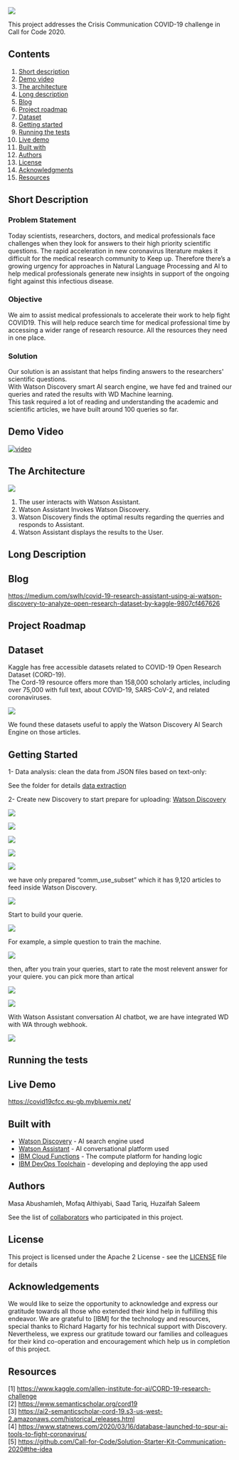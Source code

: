 
![](logo.png)

This project addresses the Crisis Communication COVID-19 challenge in Call for Code 2020.

## Contents

1. [Short description](#short-description)
1. [Demo video](#demo-video)
1. [The architecture](#the-architecture)
1. [Long description](#long-description)
1. [Blog](#blog)
1. [Project roadmap](#project-roadmap)
1. [Dataset](#Dataset)
1. [Getting started](#getting-started)
1. [Running the tests](#running-the-tests)
1. [Live demo](#live-demo)
1. [Built with](#built-with)
1. [Authors](#authors)
1. [License](#license)
1. [Acknowledgments](#acknowledgements)
1. [Resources](#resources)

## Short Description

### Problem Statement
Today scientists, researchers, doctors, and medical professionals face challenges when they look for answers to their high priority scientific questions.
The rapid acceleration in new coronavirus literature makes it difficult for the medical research community to Keep up. Therefore there’s a growing urgency for approaches in Natural Language Processing and AI to help medical professionals generate new insights in support of the ongoing fight against this infectious disease.<br>
### Objective
We aim to assist medical professionals to accelerate their work to help fight COVID19. This will help reduce search time for medical professional time by accessing a wider range of research resource. All the resources they need in one place.<br>
### Solution  
Our solution is an assistant that helps finding answers to the researchers' scientific questions.<br>
With Watson Discovery smart AI search engine, we have fed and trained our queries and rated the results with WD Machine learning.<br>
This task required a lot of reading and understanding the academic and scientific articles, we have built around 100 queries so far.<br>

## Demo Video
[![video](video.png)](https://youtu.be/FATZB006K8M)

## The Architecture
![](architecture-diagram.png)


1. The user interacts with Watson Assistant.
2. Watson Assistant Invokes Watson Discovery.
3. Watson Discovery finds the optimal results regarding the querries and responds to Assistant.
4. Watson Assistant displays the results to the User.

## Long Description

## Blog

https://medium.com/swlh/covid-19-research-assistant-using-ai-watson-discovery-to-analyze-open-research-dataset-by-kaggle-9807cf467626

## Project Roadmap

## Dataset

Kaggle has free accessible datasets related to COVID-19 Open Research Dataset (CORD-19).<br>
The Cord-19 resource offers more than 158,000 scholarly articles, including over 75,000 with full text, about COVID-19, SARS-CoV-2, and related coronaviruses.<br>

![](reasource.png)<br>

We found these datasets useful to apply the Watson Discovery AI Search Engine on those articles.<br>

## Getting Started


1- Data analysis: clean the data from JSON files based on text-only: 

See the folder for details [data extraction](https://github.com/DevAdv-CFC20/COVID19-research-assistant/tree/master/Data%20Extraction)

2- Create new Discovery to start prepare for uploading: [Watson Discovery](https://cloud.ibm.com/catalog?search=Discovery#search_results) 

![](WDLAB.png)<br>

![](WDLAB0.png)<br>

![](WDLAB1.png)<br>

![](WDLAB00.png)<br>

![](WDLAB000.png)<br>

we have only prepared “comm_use_subset” which it has 9,120 articles to feed inside Watson Discovery.<br>

![](Data_Uploaded.png)<br>

Start to build your querie.<br>  

![](WDLAB2.png)<br>

For example, a simple question to train the machine.<br>

![](WDLAB3.png)<br>

then, after you train your queries, start to rate the most relevent answer for your quiere. you can pick more than artical   

![](Rates_Results.png)<br>

![](queries.png)<br>

With Watson Assistant conversation AI chatbot, we are have integrated WD with WA through webhook.<br> 

![](connection.png)


## Running the tests

## Live Demo

https://covid19cfcc.eu-gb.mybluemix.net/

## Built with

* [Watson Discovery](https://cloud.ibm.com/catalog?search=Discovery#search_results) - AI search engine used
* [Watson Assistant](https://cloud.ibm.com/catalog/services/watson-assistant) -  AI conversational platform used
* [IBM Cloud Functions](https://cloud.ibm.com/catalog?search=cloud%20functions#search_results) - The compute platform for handing logic
* [IBM DevOps Toolchain](https://cloud.ibm.com/catalog?search=Devops#search_results) -  developing and deploying the app used 



## Authors

Masa Abushamleh, Mofaq Althiyabi, Saad Tariq, Huzaifah Saleem

See the list of [collaborators]() who participated in this project.

## License

This project is licensed under the Apache 2 License - see the [LICENSE](LICENSE) file for details

## Acknowledgements

We would like to seize the opportunity to acknowledge and express our gratitude towards all those who extended their kind help in fulfilling this endeavor. We are grateful to [IBM] for the technology and resources, special thanks to Richard Hagarty for his technical support with Discovery. Nevertheless, we express our gratitude toward our families and colleagues for their kind co-operation and encouragement which help us in completion of this project.



## Resources

[1] https://www.kaggle.com/allen-institute-for-ai/CORD-19-research-challenge <br>
[2] https://www.semanticscholar.org/cord19 <br>
[3] https://ai2-semanticscholar-cord-19.s3-us-west-2.amazonaws.com/historical_releases.html <br>
[4] https://www.statnews.com/2020/03/16/database-launched-to-spur-ai-tools-to-fight-coronavirus/ <br>
[5] https://github.com/Call-for-Code/Solution-Starter-Kit-Communication-2020#the-idea <br>


